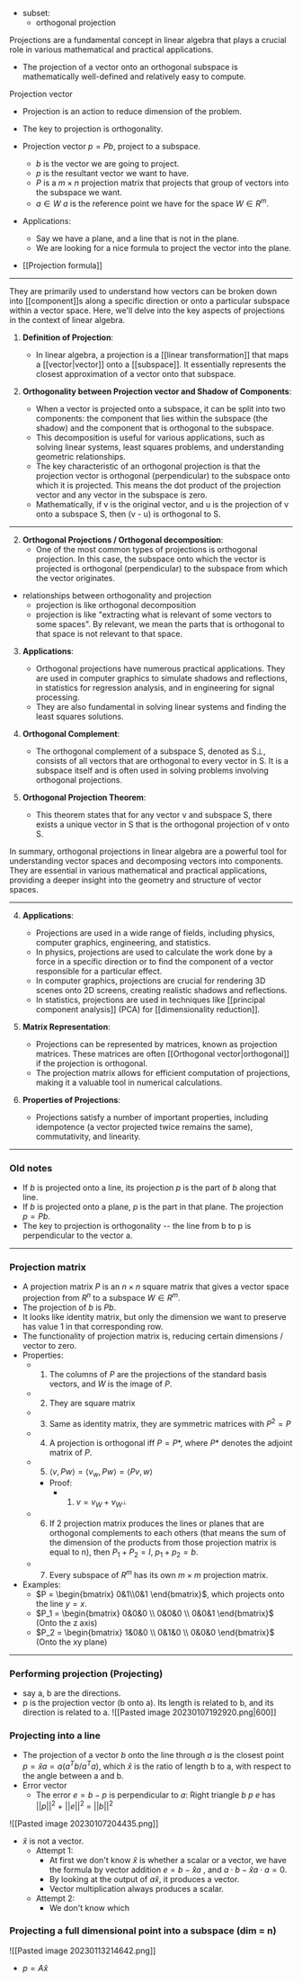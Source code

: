 - subset:
	- orthogonal projection

Projections are a fundamental concept in linear algebra that plays a crucial role in various mathematical and practical applications. 
- The projection of a vector onto an orthogonal subspace is mathematically well-defined and relatively easy to compute.

Projection vector

- Projection is an action to reduce dimension of the problem.
- The key to projection is orthogonality. 
- Projection vector $p = Pb$, project to a subspace.  
	- $b$ is the vector we are going to project. 
	- $p$ is the resultant vector we want to have. 
	- $P$ is a $m \times n$ projection matrix that projects that group of vectors into the subspace we want. 
	- $a \in  W$  $a$ is the reference point we have for the space $W \in R^m$. 
- Applications:
	- Say we have a plane, and a line that is not in the plane. 
	- We are looking for a nice formula to project the vector into the plane.


- [[Projection formula]]


---

They are primarily used to understand how vectors can be broken down into [[component]]s along a specific direction or onto a particular subspace within a vector space. Here, we'll delve into the key aspects of projections in the context of linear algebra.

1. **Definition of Projection**:
   - In linear algebra, a projection is a [[linear transformation]] that maps a [[vector|vector]] onto a [[subspace]]. It essentially represents the closest approximation of a vector onto that subspace.

3. **Orthogonality between Projection vector and Shadow of Components**:
   - When a vector is projected onto a subspace, it can be split into two components: the component that lies within the subspace (the shadow) and the component that is orthogonal to the subspace.
   - This decomposition is useful for various applications, such as solving linear systems, least squares problems, and understanding geometric relationships.
   - The key characteristic of an orthogonal projection is that the projection vector is orthogonal (perpendicular) to the subspace onto which it is projected. This means the dot product of the projection vector and any vector in the subspace is zero.
   - Mathematically, if v is the original vector, and u is the projection of v onto a subspace S, then (v - u) is orthogonal to S.
---

2. **Orthogonal Projections / Orthogonal decomposition**:
   - One of the most common types of projections is orthogonal projection. In this case, the subspace onto which the vector is projected is orthogonal (perpendicular) to the subspace from which the vector originates.



- relationships between orthogonality and projection
	- projection is like orthogonal decomposition 
	- projection is like "extracting what is relevant of some vectors to some spaces". By relevant, we mean the parts that is orthogonal to that space is not relevant to that space. 




3. **Applications**:
   - Orthogonal projections have numerous practical applications. They are used in computer graphics to simulate shadows and reflections, in statistics for regression analysis, and in engineering for signal processing.
   - They are also fundamental in solving linear systems and finding the least squares solutions.

4. **Orthogonal Complement**:
   - The orthogonal complement of a subspace S, denoted as S⊥, consists of all vectors that are orthogonal to every vector in S. It is a subspace itself and is often used in solving problems involving orthogonal projections.

5. **Orthogonal Projection Theorem**:
   - This theorem states that for any vector v and subspace S, there exists a unique vector in S that is the orthogonal projection of v onto S.

In summary, orthogonal projections in linear algebra are a powerful tool for understanding vector spaces and decomposing vectors into components. They are essential in various mathematical and practical applications, providing a deeper insight into the geometry and structure of vector spaces.

---

4. **Applications**:
   - Projections are used in a wide range of fields, including physics, computer graphics, engineering, and statistics.
   - In physics, projections are used to calculate the work done by a force in a specific direction or to find the component of a vector responsible for a particular effect.
   - In computer graphics, projections are crucial for rendering 3D scenes onto 2D screens, creating realistic shadows and reflections.
   - In statistics, projections are used in techniques like [[principal component analysis]] (PCA) for [[dimensionality reduction]].

5. **Matrix Representation**:
   - Projections can be represented by matrices, known as projection matrices. These matrices are often [[Orthogonal vector|orthogonal]] if the projection is orthogonal.
   - The projection matrix allows for efficient computation of projections, making it a valuable tool in numerical calculations.

6. **Properties of Projections**:
   - Projections satisfy a number of important properties, including idempotence (a vector projected twice remains the same), commutativity, and linearity.

---
### Old notes

- If $b$ is projected onto a line, its projection $p$ is the part of $b$ along that line.
- If $b$ is projected onto a plane, $p$ is the part in that plane. The projection $p = Pb$. 
- The key to projection is orthogonality -- the line from b to p is perpendicular to the vector a. 

---
### Projection matrix
- A projection matrix $P$ is an $n \times n$ square matrix that gives a vector space projection from $R^n$ to a subspace $W \in R^m$. 
- The projection of $b$ is $Pb$. 
- It looks like identity matrix, but only the dimension we want to preserve has value 1 in that corresponding row. 
- The functionality of projection matrix is, reducing certain dimensions / vector to zero. 
- Properties:
	- 1. The columns of $P$ are the projections of the standard basis vectors, and $W$ is the image of $P$.  
	- 2. They are square matrix
	- 3. Same as identity matrix, they are symmetric matrices with $P^2 = P$
	- 4. A projection is orthogonal iff $P = P*$, where $P*$ denotes the adjoint matrix of $P$. 
	- 5. $\langle v, Pw \rangle = \langle v_w,Pw\rangle = \langle Pv,w\rangle$
		- Proof:
			- 1. $v = v_W + v_{W^{\perp}}$
	- 6. If 2 projection matrix produces the lines or planes that are orthogonal complements to each others (that means the sum of the dimension of the products from those projection matrix is equal to n), then $P_1 + P_2 = I$, $p_1 + p_2 = b$. 
	- 7. Every subspace of $R^m$ has its own $m \times m$ projection matrix. 
- Examples:
	- $P = \begin{bmatrix} 0&1\\0&1 \end{bmatrix}$, which projects onto the line $y=x$. 
	- $P_1 = \begin{bmatrix} 0&0&0 \\ 0&0&0 \\ 0&0&1 \end{bmatrix}$ (Onto the z axis)
	- $P_2 = \begin{bmatrix} 1&0&0 \\ 0&1&0 \\ 0&0&0 \end{bmatrix}$ (Onto the xy plane)


---

### Performing projection (Projecting)
- say a, b are the directions.
- p is the projection vector (b onto a). Its length is related to b, and its direction is related to a.
![[Pasted image 20230107192920.png|600]]

### Projecting into a line
- The projection of a vector $b$ onto the line through $a$ is the closest point $p = \hat x a =a(a^Tb / a^Ta)$, which $\hat x$ is the ratio of length b to a, with respect to the angle between a and b. 
- Error vector
	- The error $e = b -  p$ is perpendicular to $a$: Right triangle $b\ p\ e$ has $||p||^2$ + $||e||^2$ = $||b||^2$

![[Pasted image 20230107204435.png]]

- $\hat x$ is not a vector. 
	- Attempt 1: 
		- At first we don't know $\hat x$ is whether a scalar or a vector, we have the formula by vector addition $e = b - \hat x a$ , and $a \cdot b - \hat x a \cdot a = 0$.
		- By looking at the output of $a \hat x$, it produces a vector.
		- Vector multiplication always produces a scalar. 
	- Attempt 2:
		- We don't know which 

### Projecting a full dimensional point into a subspace (dim = n)
![[Pasted image 20230113214642.png]]
-  $p = A  \hat x$